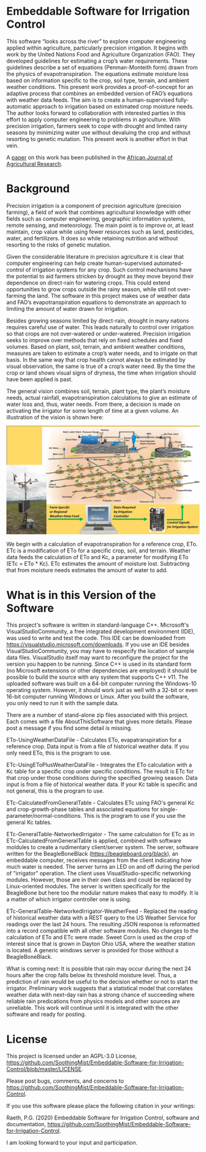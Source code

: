 # Embeddable Software for Irrigation Control

This software “looks across the river” to explore computer engineering applied within agriculture, particularly precision irrigation. It begins with work by the United Nations Food and Agriculture Organization (FAO). They developed guidelines for estimating a crop’s water requirements. These guidelines describe a set of equations (Penman-Monteith form) drawn from the physics of evapotranspiration. The equations estimate moisture loss based on information specific to the crop, soil type, terrain, and ambient weather conditions. This present work provides a proof-of-concept for an adaptive process that combines an embedded version of FAO’s equations with weather data feeds. The aim is to create a human-supervised fully-automatic approach to irrigation based on estimated crop moisture needs. The author looks forward to collaboration with interested parties in this effort to apply computer engineering to problems in agriculture. With precision irrigation, farmers seek to cope with drought and limited rainy seasons by minimizing water use without devaluing the crop and without resorting to genetic mutation. This present work is another effort in that vein.

A [paper](https://academicjournals.org/journal/AJAR/article-full-text-pdf/74E637865285) on this work has been published in the [African Journal of Agricultural Research](https://academicjournals.org/journal/AJAR).

# Background

Precision irrigation is a component of precision agriculture (precision farming), a field of work that combines agricultural knowledge with other fields such as computer engineering, geographic information systems, remote sensing, and meteorology. The main point is to improve or, at least maintain, crop value while using fewer resources such as land, pesticides, water, and fertilizers. It does so while retaining nutrition and without resorting to the risks of genetic mutation.

Given the considerable literature in precision agriculture it is clear that computer engineering can help create human-supervised automated-control of irrigation systems for any crop. Such control mechanisms have the potential to aid farmers stricken by drought as they move beyond their dependence on direct-rain for watering crops. This could extend opportunities to grow crops outside the rainy season, while still not over-farming the land. The software in this project makes use of weather data and FAO’s evapotranspiration equations to demonstrate an approach to limiting the amount of water drawn for irrigation.

Besides growing seasons limited by direct-rain, drought in many nations requires careful use of water. This leads naturally to control over irrigation so that crops are not over-watered or under-watered. Precision irrigation seeks to improve over methods that rely on fixed schedules and fixed volumes. Based on plant, soil, terrain, and ambient weather conditions, measures are taken to estimate a crop’s water needs, and to irrigate on that basis. In the same way that crop health cannot always be estimated by visual observation, the same is true of a crop’s water need. By the time the crop or land shows visual signs of dryness, the time when irrigation should have been applied is past.

The general vision combines soil, terrain, plant type, the plant’s moisture needs, actual rainfall, evapotranspiration calculations to give an estimate of water loss and, thus, water needs. From there, a decision is made on activating the irrigator for some length of time at a given volume. An illustration of the vision is shown here:

![Image of Vision](https://github.com/SoothingMist/Embeddable-Software-for-Irrigation-Control/blob/master/VisionPicture.jpg)

We begin with a calculation of evapotranspiration for a reference crop, ETo. ETc is a modification of ETo for a specific crop, soil, and terrain. Weather data feeds the calculation of ETo and Kc, a parameter for modifying ETo (ETc = ETo * Kc). ETc estimates the amount of moisture lost. Subtracting that from moisture needs estimates the amount of water to add.

# What is in this Version of the Software

This project's software is written in standard-language C++. Microsoft's VisualStudioCommunity, a free integrated development environment (IDE), was used to write and test the code. This IDE can be downloaded from https://visualstudio.microsoft.com/downloads. If you use an IDE besides VisualStudioCommunity, you may have to respecify the location of sample data files. VisualStudio itself may want to reconfigure the project for the version you happen to be running. Since C++ is used in its standard form (no Microsoft extensions or other dependencies are employed) it should be possible to build the source with any system that supports C++ v11. The uploaded software was built on a 64-bit computer running the Windows-10 operating system. However, it should work just as well with a 32-bit or even 16-bit computer running Windows or Linux. After you build the software, you only need to run it with the sample data.

There are a number of stand-alone zip files associated with this project. Each comes with a file AboutThisSoftware that gives more details. Please post a message if you find some detail is missing.

ETo-UsingWeatherDataFile - Calculates ETo, evapatranspiration for a reference crop. Data input is from a file of historical weather data. If you only need ETo, this is the program to use.

ETc-UsingEToPlusWeatherDataFile - Integrates the ETo calculation with a Kc table for a specific crop under specific conditions. The result is ETc for that crop under those conditions during the specified growing season. Data input is from a file of historical weather data. If your Kc table is specific and not general, this is the program to use.

ETc-CalculatedFromGeneralTable - Calculates ETc using FAO's general Kc and crop-growth-phase tables and associated equations for single-parameter/normal-conditions. This is the program to use if you use the general Kc tables.

ETc-GeneralTable-NetworkedIrrigator - The same calculation for ETc as in ETc-CalculatedFromGeneralTable is applied, combined with software moldules to create a rudimentary client/server system. The server, software written for the BeagleBoneBlack (https://beagleboard.org/black), an embeddable computer, receives messages from the client indicating how much water is needed. The server turns an LED on and off during the period of "irrigator" operation. The client uses VisualStudio-specific networking modules. However, those are in their own class and could be replaced by Linux-oriented modules. The server is written specifically for the BeagleBone but here too the modular nature makes that easy to modify. It is a matter of which irrigator controller one is using.

ETc-GeneralTable-NetworkedIrrigator-WeatherFeed - Replaced the reading of historical weather data with a REST query to the US Weather Service for readings over the last 24 hours. The resulting JSON response is reformatted into a record compatible with all other software modules. No changes to the calculation of ETo and ETc were made. Sweet Corn is used as the crop of interest since that is grown in Dayton Ohio USA, where the weather station is located. A generic windows server is provided for those without a BeagleBoneBlack.

What is coming next: It is possible that rain may occur during the next 24 hours after the crop falls below its threshold moisture level. Thus, a prediction of rain would be useful to the decision whether or not to start the irrigator. Preliminary work suggests that a statistical model that correlates weather data with next-day rain has a strong chance of succeeding where reliable rain predications from physics models and other sources are unreliable. This work will continue until it is integrated with the other software and ready for posting.

# License

This project is licensed under an AGPL-3.0 License, 
https://github.com/SoothingMist/Embeddable-Software-for-Irrigation-Control/blob/master/LICENSE.

Please post bugs, comments, and concerns to https://github.com/SoothingMist/Embeddable-Software-for-Irrigation-Control.

If you use this software please place the following citation in your writings:

Raeth, P.G. (2020) Embeddable Software for Irrigation Control, software and documentation, 
https://github.com/SoothingMist/Embeddable-Software-for-Irrigation-Control.

I am looking forward to your input and participation.
